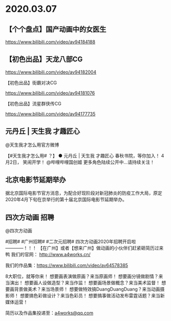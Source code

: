 # 2020.03.07
## 【个个盘点】国产动画中的女医生

https://www.bilibili.com/video/av94184188


## 【初色出品】天龙八部CG

https://www.bilibili.com/video/av94182004


【初色出品】街霸对决CG

https://www.bilibili.com/video/av94181076


【初色出品】流星群侠传CG

https://www.bilibili.com/video/av94177735


## 元丹丘 | 天生我 才趣匠心

@天生我才怎么用官方微博

【#天生我才怎么用# ？】
● 元丹丘 | 天生我 才趣匠心
春秋书院，等你加入！
4月2日，  笑闹开学！
@哔哩哔哩国创姬
更多角色陆续公开中...请持续关注！


## 北京电影节延期举办

据北京国际电影节官方消息，为配合好现阶段对新冠肺炎的防疫工作大局，原定2020年4月下旬在京举行的第十届北京国际电影节延期举办。  





## 四次方动画 招聘

@四次方动画 

#招聘# #广州招聘# #二次元招聘#
四次方动画2020年招聘开启啦————！！！
【在广州】或者【想来广州】做动画的小伙伴们赶紧砸简历过来鸭
我们的官网： http://www.a4works.cn/

我们的作品集：https://www.bilibili.com/video/av64578385

8大职位，就等你来！
想要画表演做原画？来当原画师！
想要画分镜做剧情？来当演出！
想要画人设做造型？来当作监！
想要画场景做概念？来当美术监督！
想要画背景做美术？来当场景师！
想要做特效搞DuangDuangDuang？来当动画摄影师！
想要搞色彩做设计？来当色彩员！
想要搞事做活动发布雷霆话题？来当新媒体运营！

简历以及作品集投递至：a4works@qq.com